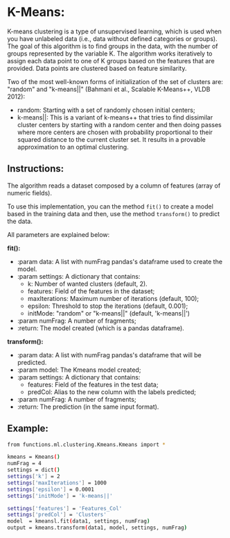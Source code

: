 # K-Means:

K-means clustering is a type of unsupervised learning, which is used when you have unlabeled data (i.e., data without defined categories or groups). The goal of this algorithm is to find groups in the data, with the number of groups represented by the variable K. The algorithm works iteratively to assign each data point to one of K groups based on the features that are provided. Data points are clustered based on feature similarity.

Two of the most well-known forms of initialization of the set of clusters are: "random" and "k-means||" (Bahmani et al., Scalable K-Means++, VLDB 2012):

* random: Starting with a set of randomly chosen initial centers;
* k-means||: This is a variant of k-means++ that tries to find dissimilar cluster centers by starting with a random center and then doing passes where more centers are chosen with probability proportional to their squared distance to the current cluster set. It results in a provable approximation to an optimal clustering.



## Instructions:

The algorithm reads a dataset composed by a column of features (array of numeric fields).

To use this implementation, you can the method `fit()` to create a model based in the training data and then, use the method `transform()` to predict the data.


All parameters are explained below:


**fit():**

- :param data:        A list with numFrag pandas's dataframe used to create the model.
- :param settings:    A dictionary that contains:
  - k:  			  Number of wanted clusters (default, 2).
  - features: 	  Field of the features in the dataset;
  - maxIterations:  Maximum number of iterations (default, 100);
  - epsilon:        Threshold to stop the iterations (default, 0.001);
  - initMode:       "random" or "k-means||" (default, 'k-means||')
- :param numFrag:     A number of fragments;
- :return:            The model created (which is a pandas dataframe).

**transform():**

- :param data:        A list with numFrag pandas's dataframe that will be predicted.
- :param model:		    The Kmeans model created;
- :param settings:    A dictionary that contains:
 	- features: 		    Field of the features in the test data;
 	- predCol:    	    Alias to the new column with the labels predicted;
- :param numFrag:     A number of fragments;
- :return:            The prediction (in the same input format).


## Example:


```sh
from functions.ml.clustering.Kmeans.Kmeans import *

kmeans = Kmeans()
numFrag = 4
settings = dict()
settings['k'] = 2
settings['maxIterations'] = 1000
settings['epsilon'] = 0.0001
settings['initMode'] = 'k-means||'

settings['features'] = 'Features_Col'
settings['predCol'] = 'Clusters'
model  = kmeansl.fit(data1, settings, numFrag)
output = kmeans.transform(data1, model, settings, numFrag)


```

